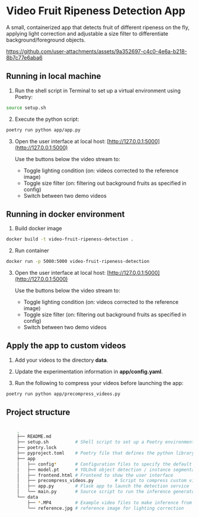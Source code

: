 Video Fruit Ripeness Detection App
==================================

A small, containerized app that detects fruit of different ripeness on the fly, applying light correction and adjustable a size filter to differentiate background/foreground objects. 

https://github.com/user-attachments/assets/9a352697-c4c0-4e6a-b218-8b7c77e6aba6



## Running in local machine

1. Run the shell script in Terminal to set up a virtual environment using Poetry:

```bash
source setup.sh
```

2. Execute the python script:

```bash
poetry run python app/app.py
```

3. Open the user interface at local host: [http://127.0.0.1:5000](http://127.0.0.1:5000)

    Use the buttons below the video stream to:
    - Toggle lighting condition (on: videos corrected to the reference image)
    - Toggle size filter (on: filtering out background fruits as specified in config)
    - Switch between two demo videos


## Running in docker environment

1. Build docker image

```bash
docker build -t video-fruit-ripeness-detection .
```

2. Run container

```bash
docker run -p 5000:5000 video-fruit-ripeness-detection
```

3. Open the user interface at local host: [http://127.0.0.1:5000](http://127.0.0.1:5000)

    Use the buttons below the video stream to:
    - Toggle lighting condition (on: videos corrected to the reference image)
    - Toggle size filter (on: filtering out background fruits as specified in config)
    - Switch between two demo videos

## Apply the app to custom videos

1. Add your videos to the directory **data**. 

2. Update the experimentation information in **app/config.yaml**.

3. Run the following to compress your videos before launching the app:

```bash
poetry run python app/precompress_videos.py
```

## Project structure

```bash

    .
    ├── README.md
    ├── setup.sh          # Shell script to set up a Poetry environment
    ├── poetry.lock      
    ├── pyproject.toml    # Poetry file that defines the python library dependencies
    ├── app              
    │   ├── config*       # Configuration files to specify the default setups
    │   ├── model.pt      # YOLOv8 object detection / instance segmentation model
    │   ├── frontend.html # Frontend to show the user interface
    │   ├── precompress_videos.py        # Script to compress custom videos
    │   ├── app.py        # Flask app to launch the detection service
    │   └── main.py       # Source script to run the inference generator
    └── data              
        ├── *.MP4         # Example video files to make inference from
        └── reference.jpg # reference image for lighting correction
```
